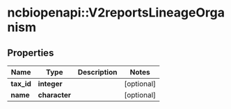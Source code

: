 # ncbiopenapi::V2reportsLineageOrganism


## Properties
Name | Type | Description | Notes
------------ | ------------- | ------------- | -------------
**tax_id** | **integer** |  | [optional] 
**name** | **character** |  | [optional] 


